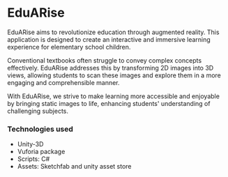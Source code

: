 # EduARise
EduARise aims to revolutionize education through augmented reality. This application is designed to create an interactive and immersive learning experience for elementary school children.

Conventional textbooks often struggle to convey complex concepts effectively. EduARise addresses this by transforming 2D images into 3D views, allowing students to scan these images and explore them in a more engaging and comprehensible manner.

With EduARise, we strive to make learning more accessible and enjoyable by bringing static images to life, enhancing students' understanding of challenging subjects.

### Technologies used 
- Unity-3D
- Vuforia package 
- Scripts: C# 
- Assets: Sketchfab and unity asset store
